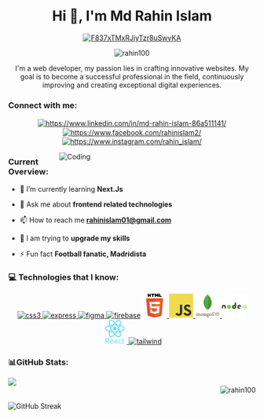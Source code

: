 <h1 align="center">Hi 👋, I'm Md Rahin Islam</h1>
<div id="header" align="center">
  <a data-flickr-embed="true" href="https://www.flickr.com/photos/199458508@N05/53385755309/in/dateposted-public/" title="F837xTMxRJiyTzr8uSwvKA"><img src="https://live.staticflickr.com/65535/53385755309_84515a654d_o.jpg" width="1024" height="550" alt="F837xTMxRJiyTzr8uSwvKA"/></a>
</div>

<div>
<p align="center"> <img src="https://komarev.com/ghpvc/?username=rahin100&label=Profile%20views&color=0e75b6&style=flat" alt="rahin100" /></p>
</div>

<div>
<p align="center">I'm a web developer, my passion lies in crafting innovative websites. My goal is to become a successful professional in the field, continuously improving and creating exceptional digital experiences. </p>
</div>

<h3 >Connect with me:</h3>
<p align="Center">
<a href="https://www.linkedin.com/in/md-rahin-islam-86a511141/" target="blank"><img align="center" src="https://cdn4.iconfinder.com/data/icons/windev-contacts-2/512/linkedin-512.png" alt="https://www.linkedin.com/in/md-rahin-islam-86a511141/" height="50" width="50" /></a>
<a href="https://www.facebook.com/rahinislam2/" target="blank"><img align="center" src="https://cdn2.iconfinder.com/data/icons/social-media-2285/512/1_Facebook_colored_svg_copy-512.png" alt="https://www.facebook.com/rahinislam2/" height="50" width="50" /></a>
<a href="https://www.instagram.com/rahin_islam/" target="blank"><img align="center" src="https://raw.githubusercontent.com/rahuldkjain/github-profile-readme-generator/master/src/images/icons/Social/instagram.svg" alt="https://www.instagram.com/rahin_islam/" height="50" width="50" /></a>
</p>


<img  align="right" alt="Coding" width="400" src="https://i.ibb.co/T4YTLTD/UI-Developer.gif">
<h3 >Current Overview:</h3>
<div align="left">

- 🌱 I’m currently learning **Next.Js**

- 💬 Ask me about **frontend related technologies**

- 📫 How to reach me **rahinislam01@gmail.com**

- 🤔 I am trying to **upgrade my skills** 

- ⚡ Fun fact **Football fanatic, Madridista**
</div>



<h3 align="left">💻 Technologies that I know:</h3>
<p align="center"> <a href="https://www.w3schools.com/css/" target="_blank" rel="noreferrer"> <img src="https://cdn2.iconfinder.com/data/icons/social-icon-3/512/social_style_3_css3-512.png" alt="css3" width="50" height="50"/> </a> <a href="https://expressjs.com" target="_blank" rel="noreferrer"> <img src="https://svgshare.com/i/10_8.svg" alt="express" width="50" height="50"/> </a> <a href="https://www.figma.com/" target="_blank" rel="noreferrer"> <img src="https://www.vectorlogo.zone/logos/figma/figma-icon.svg" alt="figma" width="50" height="50"/> </a> <a href="https://firebase.google.com/" target="_blank" rel="noreferrer"> <img src="https://www.vectorlogo.zone/logos/firebase/firebase-icon.svg" alt="firebase" width="50" height="50"/></a> <a href="https://www.w3.org/html/" target="_blank" rel="noreferrer"> <img src="https://raw.githubusercontent.com/devicons/devicon/master/icons/html5/html5-original-wordmark.svg" alt="html5" width="50" height="50"/> </a> <a href="https://developer.mozilla.org/en-US/docs/Web/JavaScript" target="_blank" rel="noreferrer"> <img src="https://raw.githubusercontent.com/devicons/devicon/master/icons/javascript/javascript-original.svg" alt="javascript" width="50" height="50"/> </a> <a href="https://www.mongodb.com/" target="_blank" rel="noreferrer"> <img src="https://raw.githubusercontent.com/devicons/devicon/master/icons/mongodb/mongodb-original-wordmark.svg" alt="mongodb" width="50" height="50"/> </a> <a href="https://nodejs.org" target="_blank" rel="noreferrer"> <img src="https://raw.githubusercontent.com/devicons/devicon/master/icons/nodejs/nodejs-original-wordmark.svg" alt="nodejs" width="50" height="50"/></a><a href="https://reactjs.org/" target="_blank" rel="noreferrer"> <img src="https://raw.githubusercontent.com/devicons/devicon/master/icons/react/react-original-wordmark.svg" alt="react" width="50" height="50"/> </a> <a href="https://tailwindcss.com/" target="_blank" rel="noreferrer"> <img src="https://www.vectorlogo.zone/logos/tailwindcss/tailwindcss-icon.svg" alt="tailwind" width="50" height="50"/> </a></p>



<h3 align="left">📊GitHub Stats:</h3>
<p><img align="left" src="https://github-readme-stats.vercel.app/api?username=rahin100&theme=vision-friendly-dark&show_icons=true&hide_border=true&count_private=true"width="600"/></p>

<p><img align="right" src="https://github-readme-stats.vercel.app/api/top-langs/?username=rahin100&theme=vision-friendly-dark&show_icons=true&hide_border=true&layout=compact" alt="rahin100" height="185"/></p><br>
<p><img align="center" src="https://github-readme-streak-stats.herokuapp.com/?user=rahin100&theme=vision-friendly-dark&hide_border=true" alt="GitHub Streak" width="1100" /></p>
